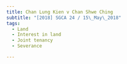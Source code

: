 ```yaml
---
title: Chan Lung Kien v Chan Shwe Ching 
subtitle: "[2018] SGCA 24 / 15\_May\_2018"
tags:
  - Land
  - Interest in land
  - Joint tenancy
  - Severance

---
```


